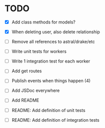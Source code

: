 # TODO

- [x] Add class methods for models?
- [x] When deleting user, also delete relationship
- [ ] Remove all references to astral/drake/etc

- [ ] Write unit tests for workers
- [ ] Write 1 integration test for each worker

- [ ] Add get routes
- [ ] Publish events when things happen (4)

- [ ] Add JSDoc everywhere
- [ ] Add README
- [ ] README: Add definition of unit tests
- [ ] README: Add definition of integration tests
